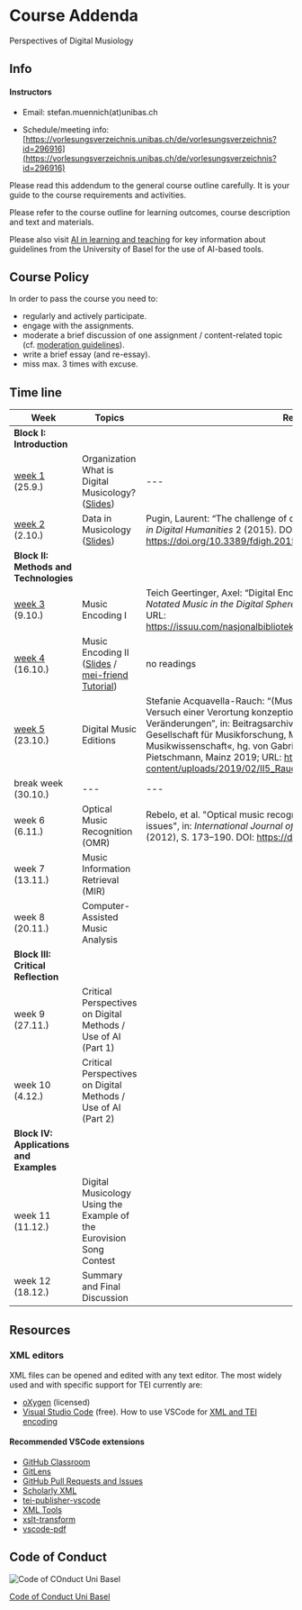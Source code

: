 # Course Addenda


Perspectives of Digital Musiology


## Info


#### Instructors
* Email: stefan.muennich(at)unibas.ch

* Schedule/meeting info: [https://vorlesungsverzeichnis.unibas.ch/de/vorlesungsverzeichnis?id=296916](https://vorlesungsverzeichnis.unibas.ch/de/vorlesungsverzeichnis?id=296916)


Please read this addendum to the general course outline carefully. It is your guide to the course requirements and activities.

Please refer to the course outline for learning outcomes, course description and text and materials. 

Please also visit [AI in learning and teaching](https://www.unibas.ch/en/Studies/Learning-and-Teaching/AI-in-learning-and-teaching.html) for key information about guidelines from the University of Basel for the use of AI-based tools.

## Course Policy

In order to pass the course you need to:


* regularly and actively participate.
* engage with the assignments.
* moderate a brief discussion of one assignment / content-related topic (cf. [moderation guidelines](./moderation.md)).
* write a brief essay (and re-essay).
* miss max. 3 times with excuse.

## Time line


| Week | Topics | Readings | Assignments |
|---|---|---|---|
| **Block I: Introduction** ||||
| [week 1](./weeks/week-01.md) (25.9.) | Organization <br> What is Digital Musicology? ([Slides](https://docs.google.com/presentation/d/1inI_F-aKecElv-lZWA4FEf9SjsUa8Cf0Gu9lYPZgk0s/edit?usp=sharing)) | --- | [Assignment 1](./assignments/assignment-01.md) |
| [week 2](./weeks/week-02.md) (2.10.) | Data in Musicology ([Slides](https://docs.google.com/presentation/d/1qfzbluMBeghoP9PxtKyVA28YXhjiJy54OLV6TRzEcUI/edit?usp=sharing)) |  Pugin, Laurent: “The challenge of data in digital musicology”, in: *Frontiers in Digital Humanities* 2 (2015). DOI: https://doi.org/10.3389/fdigh.2015.00004  | [Assignment 2](./assignments/assignment-02.md) |
| **Block II: Methods and Technologies** ||||
| [week 3](./weeks/week-03.md)  (9.10.) | Music Encoding I | Teich Geertinger, Axel: “Digital Encoding of Music Notation with MEI”, in: *Notated Music in the Digital Sphere. Possibilities and Limitations* (2021). URL: https://issuu.com/nasjonalbiblioteket/docs/nota_bene_15_layout_issuu/35 | no assignment |
| [week 4](./weeks/week-04.md) (16.10.) | Music Encoding II ([Slides](https://docs.google.com/presentation/d/11sqRRzyJiZJSIxTw-pPMu8BeKJ-H8W8LH8F3bSXsITw/edit?usp=sharing) / [mei-friend Tutorial](https://docs.google.com/presentation/d/1_urnbJjWMWIgQPXH5CmnWxDifRBWxh5y5grNcwYz-lE/edit?usp=sharing)) | no readings | [Assignment 3](./assignments/assignment-03.md) |
| [week 5](./weeks/week-05.md) (23.10.)| Digital Music Editions | Stefanie Acquavella-Rauch: “(Musik)Edition im ›digitalen Zeitalter‹ – Versuch einer Verortung konzeptioneller und struktureller Veränderungen”, in: Beitragsarchiv des Internationalen Kongresses der Gesellschaft für Musikforschung, Mainz 2016 – »Wege der Musikwissenschaft«, hg. von Gabriele Buschmeier und Klaus Pietschmann, Mainz 2019; URL: https://schott-campus.com/wp-content/uploads/2019/02/II5_Rauch.pdf | |
| break week (30.10.) | --- | --- | --- |
| week 6 (6.11.) | Optical Music Recognition (OMR) | Rebelo, et al. "Optical music recognition: state-of-the-art and open issues", in: *International Journal of Multimedia Information Retrieval* 1 (2012), S. 173–190. DOI: https://doi.org/10.1007/s13735-012-0004-6 | [Assignment 4](./assignments/assignment-04.md) |
| week 7 (13.11.) | Music Information Retrieval (MIR) | | |
| week 8 (20.11.) | Computer-Assisted Music Analysis | | |  
| **Block III: Critical Reflection** ||||
| week 9 (27.11.) | Critical Perspectives on Digital Methods / Use of AI (Part 1) | | |
| week 10 (4.12.) | Critical Perspectives on Digital Methods / Use of AI (Part 2) | | |
| **Block IV: Applications and Examples** ||||
| week 11 (11.12.) | Digital Musicology Using the Example of the Eurovision Song Contest | | |
| week 12 (18.12.) | Summary and Final Discussion | | |


## Resources

### XML editors

XML files can be opened and edited with any text editor. The most widely used and with specific support for TEI currently are:
- [oXygen](https://www.oxygenxml.com/) (licensed)
- [Visual Studio Code](https://code.visualstudio.com/) (free). How to use VSCode for [XML and TEI encoding](http://phc.uni.wroc.pl/interreg/w/losada/VSCode.html)

#### Recommended VSCode extensions
 * [GitHub Classroom](https://marketplace.visualstudio.com/items?itemName=GitHub.classroom)
 * [GitLens](https://marketplace.visualstudio.com/items?itemName=eamodio.gitlens)
 * [GitHub Pull Requests and Issues](https://marketplace.visualstudio.com/items?itemName=GitHub.vscode-pull-request-github)
 * [Scholarly XML](https://marketplace.visualstudio.com/items?itemName=raffazizzi.sxml)
 * [tei-publisher-vscode](https://github.com/eeditiones/tei-publisher-vscode)
 * [XML Tools](https://marketplace.visualstudio.com/items?itemName=DotJoshJohnson.xml)
 * [xslt-transform](https://marketplace.visualstudio.com/items?itemName=SvenAGN.xslt-transform)
 * [vscode-pdf](https://marketplace.visualstudio.com/items?itemName=tomoki1207.pdf)
 

## Code of Conduct

![Code of COnduct Uni Basel](./images/CodeOfConductTitelgrafik_1000x500.png)

[Code of Conduct Uni Basel](https://www.unibas.ch/de/Universitaet/Administration-Services/Vizerektorat-People-And-Culture/Persoenliche-Integritaet/Code-of-Conduct.html)
